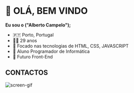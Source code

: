   # 👋 OLÁ, BEM VINDO 
   

  **Eu sou o ("Alberto Campelo");**
  
 * 🇵🇹 Porto, Portugal
 * 👴🏻 29 anos
 * 🔭 Focado nas tecnologias de HTML, CSS, JAVASCRIPT 
 * 📓 Aluno Programador de Informática 
 * 🚀 Futuro Front-End
 
## CONTACTOS 

![screen-gif](https://64.media.tumblr.com/e1ae01dd191e8a302542b92cb63f2f5c/tumblr_n72drxSIMW1ruw1vso2_500.gifv)
 
<!---
IamGoddy/IamGoddy is a ✨ special ✨ repository because its `README.md` (this file) appears on your GitHub profile.
You can click the Preview link to take a look at your changes.
--->

